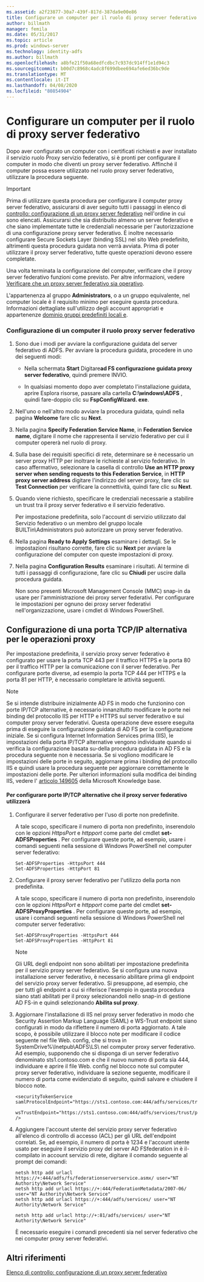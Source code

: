 ```yaml
---
ms.assetid: a2f23877-30a7-439f-817d-387da9e00e86
title: Configurare un computer per il ruolo di proxy server federativo
author: billmath
manager: femila
ms.date: 05/31/2017
ms.topic: article
ms.prod: windows-server
ms.technology: identity-adfs
ms.author: billmath
ms.openlocfilehash: a8bfe21f50a68edfcdbc7c937dc914ff1e1d94c3
ms.sourcegitcommit: b00d7c8968c4adc8f699dbee694afe6ed36bc9de
ms.translationtype: MT
ms.contentlocale: it-IT
ms.lasthandoff: 04/08/2020
ms.locfileid: "80854904"
---
```

# <a name="configure-a-computer-for-the-federation-server-proxy-role"></a>Configurare un computer per il ruolo di proxy server federativo

Dopo aver configurato un computer con i certificati richiesti e aver installato il servizio ruolo Proxy servizio federativo, si è pronti per configurare il computer in modo che diventi un proxy server federativo. Affinché il computer possa essere utilizzato nel ruolo proxy server federativo, utilizzare la procedura seguente.  
  
> [!IMPORTANT]  
> Prima di utilizzare questa procedura per configurare il computer proxy server federativo, assicurarsi di aver seguito tutti i passaggi in elenco di [controllo: configurazione di un proxy server federativo](Checklist--Setting-Up-a-Federation-Server-Proxy.md) nell'ordine in cui sono elencati. Assicurarsi che sia distribuito almeno un server federativo e che siano implementate tutte le credenziali necessarie per l'autorizzazione di una configurazione proxy server federativo. È inoltre necessario configurare Secure Sockets Layer \(binding SSL\) nel sito Web predefinito, altrimenti questa procedura guidata non verrà avviata. Prima di poter utilizzare il proxy server federativo, tutte queste operazioni devono essere completate.  
  
Una volta terminata la configurazione del computer, verificare che il proxy server federativo funzioni come previsto. Per altre informazioni, vedere [Verificare che un proxy server federativo sia operativo](Verify-That-a-Federation-Server-Proxy-Is-Operational.md).  
  
L'appartenenza al gruppo **Administrators**, o a un gruppo equivalente, nel computer locale è il requisito minimo per eseguire questa procedura.  Informazioni dettagliate sull'utilizzo degli account appropriati e appartenenze [dominio gruppi predefiniti locali e](https://go.microsoft.com/fwlink/?LinkId=83477).   
  
### <a name="to-configure-a-computer-for-the-federation-server-proxy-role"></a>Configurazione di un computer il ruolo proxy server federativo  
  
1.  Sono due i modi per avviare la configurazione guidata del server federativo di ADFS. Per avviare la procedura guidata, procedere in uno dei seguenti modi:  
  
    -   Nella schermata **Start** Digitare**ad FS configurazione guidata proxy server federativo**, quindi premere INVIO.  
  
    -   In qualsiasi momento dopo aver completato l'installazione guidata, aprire Esplora risorse, passare alla cartella **C:\\windows\\ADFS** , quindi fare\-doppio clic su **FspConfigWizard. exe**.  
  
2.  Nell'uno o nell'altro modo avviare la procedura guidata, quindi nella pagina **Welcome** fare clic su **Next**.  
  
3.  Nella pagina **Specify Federation Service Name**, in **Federation Service name**, digitare il nome che rappresenta il servizio federativo per cui il computer opererà nel ruolo di proxy.  
  
4.  Sulla base dei requisiti specifici di rete, determinare se è necessario un server proxy HTTP per inoltrare le richieste al servizio federativo. In caso affermativo, selezionare la casella di controllo **Use an HTTP proxy server when sending requests to this Federation Service**, in **HTTP proxy server address** digitare l'indirizzo del server proxy, fare clic su **Test Connection** per verificare la connettività, quindi fare clic su **Next**.  
  
5.  Quando viene richiesto, specificare le credenziali necessarie a stabilire un trust tra il proxy server federativo e il servizio federativo.  
  
    Per impostazione predefinita, solo l'account di servizio utilizzato dal Servizio federativo o un membro del gruppo locale BUILTin\\Administrators può autorizzare un proxy server federativo.  
  
6.  Nella pagina **Ready to Apply Settings** esaminare i dettagli. Se le impostazioni risultano corrette, fare clic su **Next** per avviare la configurazione del computer con queste impostazioni di proxy.  
  
7.  Nella pagina **Configuration Results** esaminare i risultati. Al termine di tutti i passaggi di configurazione, fare clic su **Chiudi** per uscire dalla procedura guidata.  
  
    Non sono presenti Microsoft Management Console \(MMC\) snap\-in da usare per l'amministrazione dei proxy server federativi. Per configurare le impostazioni per ognuno dei proxy server federativi nell'organizzazione, usare i cmdlet di Windows PowerShell.  
  
## <a name="configuring-an-alternate-tcpip-port-for-proxy-operations"></a>Configurazione di una porta TCP\/IP alternativa per le operazioni proxy  
Per impostazione predefinita, il servizio proxy server federativo è configurato per usare la porta TCP 443 per il traffico HTTPS e la porta 80 per il traffico HTTP per la comunicazione con il server federativo. Per configurare porte diverse, ad esempio la porta TCP 444 per HTTPS e la porta 81 per HTTP, è necessario completare le attività seguenti.  
  
> [!NOTE]  
> Se si intende distribuire inizialmente AD FS in modo che funzionino con porte IP\/TCP alternative, è necessario innanzitutto modificare le porte nei binding del protocollo IIS per HTTP e HTTPS sul server federativo e sui computer proxy server federativi. Questa operazione deve essere eseguita prima di eseguire la configurazione guidata di AD FS per la configurazione iniziale. Se si configura Internet Information Services prima \(IIS\), le impostazioni della porta IP\/TCP alternative vengono individuate quando si verifica la configurazione basata su\-della procedura guidata in AD FS e la procedura seguente non è necessaria. Se si vogliono modificare le impostazioni delle porte in seguito, aggiornare prima i binding del protocollo IIS e quindi usare la procedura seguente per aggiornare correttamente le impostazioni delle porte. Per ulteriori informazioni sulla modifica dei binding IIS, vedere l' [articolo 149605](https://go.microsoft.com/fwlink/?LinkId=190275) della Microsoft Knowledge base.  
  
#### <a name="to-configure-alternate-tcpip-ports-for-the-federation-server-proxy-to-use"></a>Per configurare porte IP\/TCP alternative che il proxy server federativo utilizzerà  
  
1.  Configurare il server federativo per l'uso di porte non predefinite.  
  
    A tale scopo, specificare il numero di porta non predefinito, inserendolo con le opzioni *HttpsPort* e *httpport* come parte del cmdlet **set\-ADFSProperties** . Per configurare queste porte, ad esempio, usare i comandi seguenti nella sessione di Windows PowerShell nel computer server federativo:  
  
    ```  
    Set-ADFSProperties -HttpsPort 444  
    Set-ADFSProperties -HttpPort 81  
    ```  
  
2.  Configurare il proxy server federativo per l'utilizzo della porta non predefinita.  
  
    A tale scopo, specificare il numero di porta non predefinito, inserendolo con le opzioni *HttpsPort* e *httpport* come parte del cmdlet **set\-ADFSProxyProperties** . Per configurare queste porte, ad esempio, usare i comandi seguenti nella sessione di Windows PowerShell nel computer server federativo:  
  
    ```  
    Set-ADFSProxyProperties -HttpsPort 444  
    Set-ADFSProxyProperties -HttpPort 81  
    ```  
  
    > [!NOTE]  
    > Gli URL degli endpoint non sono abilitati per impostazione predefinita per il servizio proxy server federativo. Se si configura una nuova installazione server federativo, è necessario abilitare prima gli endpoint del servizio proxy server federativo. Si presuppone, ad esempio, che per tutti gli endpoint a cui si riferisce l'esempio in questa procedura siano stati abilitati per il proxy selezionandoli nello snap-in di gestione AD FS\-in e quindi selezionando **Abilita sul proxy**.  
  
3.  Aggiornare l'installazione di IIS nel proxy server federativo in modo che Security Assertion Markup Language \(SAML\) e WS\-Trust endpoint siano configurati in modo da riflettere il numero di porta aggiornato. A tale scopo, è possibile utilizzare il blocco note per modificare il codice seguente nel file Web. config, che si trova in SystemDrive%\\Inetpub\\ADFS\\LS\\ nel computer proxy server federativo. Ad esempio, supponendo che si disponga di un server federativo denominato sts1.contoso.com e che il nuovo numero di porta sia 444, individuare e aprire il file Web. config nel blocco note sul computer proxy server federativo, individuare la sezione seguente, modificare il numero di porta come evidenziato di seguito, quindi salvare e chiudere il blocco note.  
  
    ```  
    <securityTokenService samlProtocolEndpoint="https://sts1.contoso.com:444/adfs/services/trust/samlprotocol/proxycertificatetransport"  
          wsTrustEndpoint="https://sts1.contoso.com:444/adfs/services/trust/proxycertificatetransport" />  
    ```  
  
4.  Aggiungere l'account utente del servizio proxy server federativo all'elenco di controllo di accesso \(ACL\) per gli URL dell'endpoint correlati. Se, ad esempio, il numero di porta è 1234 e l'account utente usato per eseguire il servizio proxy del server AD FSfederation in è il\-compilato in account servizio di rete, digitare il comando seguente al prompt dei comandi:  
  
    ```  
    netsh http add urlacl https://+:444/adfs/fs/federationserverservice.asmx/ user="NT Authority\Network Service"  
    netsh http add urlacl https://+:444/FederationMetadata/2007-06/ user="NT Authority\Network Service"  
    netsh http add urlacl https://+:444/adfs/services/ user="NT Authority\Network Service"  
  
    netsh http add urlacl http://+:81/adfs/services/ user="NT Authority\Network Service"  
    ```  
  
    È necessario eseguire i comandi precedenti sia nel server federativo che nei computer proxy server federativi.  
  
## <a name="additional-references"></a>Altri riferimenti  
[Elenco di controllo: configurazione di un proxy server federativo](Checklist--Setting-Up-a-Federation-Server-Proxy.md)  
  

